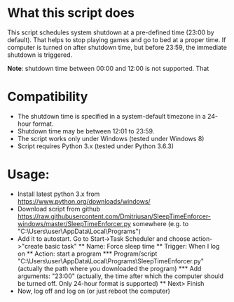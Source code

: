 # What this script does
This script schedules system shutdown at a pre-defined time (23:00 by default). That helps
to stop playing games and go to bed at a proper time. If computer is turned on after 
shutdown time, but before 23:59, the immediate shutdown is triggered.

**Note**: shutdown time between 00:00 and 12:00 is not supported. That 

# Compatibility
- The shutdown time is specified in a system-default timezone in a 24-hour format. 
- Shutdown time may be between 12:01 to 23:59. 
- The script works only under Windows (tested under Windows 8)
- Script requires Python 3.x (tested under Python 3.6.3)

# Usage:
* Install latest python 3.x from https://www.python.org/downloads/windows/ 
* Download script from github https://raw.githubusercontent.com/Dmitriusan/SleepTimeEnforcer-windows/master/SleepTimeEnforcer.py
somewhere (e.g. to "C:\Users\user\AppData\Local\Programs\") 
* Add it to autostart. Go to Start->Task Scheduler and choose action->"create basic task"
** Name: Force sleep time
** Trigger: When I log on
** Action: start a program
*** Program/script "C:\Users\user\AppData\Local\Programs\SleepTimeEnforcer.py" (actually the path where you downloaded the program)
*** Add arguments: "23:00" (actually, the time after which the computer should be turned off. Only 24-hour format is supported)
** Next> Finish
* Now, log off and log on (or just reboot the computer) 

